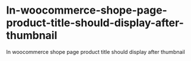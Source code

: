 # In-woocommerce-shope-page-product-title-should-display-after-thumbnail
In woocommerce shope page product title should display after thumbnail
